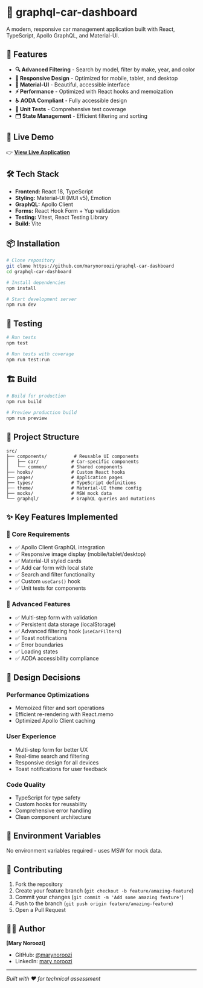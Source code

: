 # 🚗 graphql-car-dashboard

A modern, responsive car management application built with React, TypeScript, Apollo GraphQL, and Material-UI.

## 🌟 Features

- **🔍 Advanced Filtering** - Search by model, filter by make, year, and color
- **📱 Responsive Design** - Optimized for mobile, tablet, and desktop
- **🎨 Material-UI** - Beautiful, accessible interface
- **⚡ Performance** - Optimized with React hooks and memoization
- **♿ AODA Compliant** - Fully accessible design
- **🧪 Unit Tests** - Comprehensive test coverage
- **🗂️ State Management** - Efficient filtering and sorting

## 🚀 Live Demo

👉 **[View Live Application](https://codesandbox.io/p/github/marynoroozi/graphql-car-dashboard/main?import=true)**

## 🛠️ Tech Stack

- **Frontend:** React 18, TypeScript
- **Styling:** Material-UI (MUI v5), Emotion
- **GraphQL:** Apollo Client
- **Forms:** React Hook Form + Yup validation
- **Testing:** Vitest, React Testing Library
- **Build:** Vite

## 📦 Installation

```bash
# Clone repository
git clone https://github.com/marynoroozi/graphql-car-dashboard
cd graphql-car-dashboard

# Install dependencies
npm install

# Start development server
npm run dev
```

## 🧪 Testing

```bash
# Run tests
npm test

# Run tests with coverage
npm run test:run
```

## 🏗️ Build

```bash
# Build for production
npm run build

# Preview production build
npm run preview
```

## 📁 Project Structure

```
src/
├── components/          # Reusable UI components
│   ├── car/            # Car-specific components
│   └── common/         # Shared components
├── hooks/              # Custom React hooks
├── pages/              # Application pages
├── types/              # TypeScript definitions
├── theme/              # Material-UI theme config
├── mocks/              # MSW mock data
└── graphql/            # GraphQL queries and mutations
```

## ✨ Key Features Implemented

### 🎯 Core Requirements
- ✅ Apollo Client GraphQL integration
- ✅ Responsive image display (mobile/tablet/desktop)
- ✅ Material-UI styled cards
- ✅ Add car form with local state
- ✅ Search and filter functionality
- ✅ Custom `useCars()` hook
- ✅ Unit tests for components

### 🚀 Advanced Features
- ✅ Multi-step form with validation
- ✅ Persistent data storage (localStorage)
- ✅ Advanced filtering hook (`useCarFilters`)
- ✅ Toast notifications
- ✅ Error boundaries
- ✅ Loading states
- ✅ AODA accessibility compliance

## 🎨 Design Decisions

### Performance Optimizations
- Memoized filter and sort operations
- Efficient re-rendering with React.memo
- Optimized Apollo Client caching

### User Experience
- Multi-step form for better UX
- Real-time search and filtering
- Responsive design for all devices
- Toast notifications for user feedback

### Code Quality
- TypeScript for type safety
- Custom hooks for reusability
- Comprehensive error handling
- Clean component architecture

## 🔧 Environment Variables

No environment variables required - uses MSW for mock data.

## 🤝 Contributing

1. Fork the repository
2. Create your feature branch (`git checkout -b feature/amazing-feature`)
3. Commit your changes (`git commit -m 'Add some amazing feature'`)
4. Push to the branch (`git push origin feature/amazing-feature`)
5. Open a Pull Request
   

## 👨‍💻 Author

**[Mary Noroozi]**
- GitHub: [@marynoroozi](https://github.com/marynoroozi)
- LinkedIn: [mary noroozi](https://www.linkedin.com/in/maryam-noroozi-/)

---

*Built with ❤️ for technical assessment*